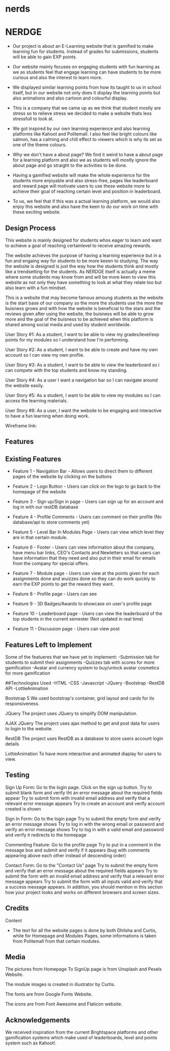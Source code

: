 # nerds

# NERDGE

- Our project is about an E-Learning website that is gamified to make learning fun for students. Instead of grades for submissions, students will be able to gain EXP points.

- Our website mainly focuses on engaging students with fun learning as we as students feel that engage learning can have students to be more curious and also the interest to learn more.

- We displayed similar learning points from how its taught to us in school itself, but in our website not only does it display the learning points but also animations and also cartoon and colourful display.

- This is a company that we came up as we think that student mostly are stress so to relieve stress we decided to make a website thats less stressfull to look at.

- We got inspired by our own learning experience and also learning platforms like Kahoot and Politemall.
I also feel like bright colours like salmon, has a calming and chill effect to viewers which is why its set as one of the theme colours. 

- Why we don't have a about page? We find it weird to have a about page for a learning platform and also we as students will mostly ignore the about page and go straight to the activities to be done. 

- Having a gamified website will make the whole experience for the students more enjoyable and also stress-free, pages like leaderboard and reward page will motivate users to use these website more to achieve their goal of reaching certain level and position in leaderboard.

- To us, we feel that if this was a actual learning platform, we would also enjoy this website and also have the keen to do our work on time with these exciting website.

## Design Process

This website is mainly designed for students whos eager to learn and want to achieve a goal of reaching certainlevel to receive amazing rewards.

The website achieves the purpose of having a learning experience but in a fun and engaing way for students to be more keeen to studying. The way the website is designed is just the way how the students think and mostly like a trendsetting for the students. As NERDGE itself is actually a meme where some students may know from and will be more keen to view this website as not only they have something to look at what they relate too but also learn with a fun mindset.

This is a website that may become famous amoung students as the website is the start base of our company so the more the students use the more the buisness grows and with how the website is beneficial to the stars and the reviews given after using the website, the buisness will be able to grow more and the goal of the buisness to be achieved when this platform is shared among social media and used by student worldwide.


User Story #1:
As a student, I want to be able to view my grades/level/exp points for my modules so I understand how I'm performing.

User Story #2:
As a student, I want to be able to create and have my own account so I can view my own profile.

User Story #3:
As a student, I want to be able to view the leaderboard so i can compete with the top students and know my standing.

User Story #4:
As a user I want a navigation bar so I can navigate around the website easily.

User Story #5:
As a student, I want to be able to view my modules so I can access the learning materials.

User Story #6:
As a user, I want the website to be engaging and interactive to have a fun learning when doing work.

Wireframe link:

## Features

## Existing Features

- Feature 1 - Navigation Bar - Allows users to direct them to different pages of the website by clicking on the buttons

- Feature 2 - Logo Button - Users can click on the logo to go back to the homepage of the website

- Feature 3 - Sign up/Sign in page - Users can sign up for an account and log in with our restDB database

- Feature 4 - Profile Comments - Users can comment on their profile (No database/api to store comments yet)

- Feature 5 - Level Bar In Modules Page - Users can view which level they are in that certain module.

- Feature 6 - Footer - Users can view information about the company, have menu bar links, CEO's Contacts and Newletters so that users can have information that they need and also put in their email for emails from the company for special offers.

- Feature 7 - Module page - Users can view at the points given for each assignments done and wuizzes done so they can do work quickly to earn the EXP points to get the reward they want.

- Feature 8 - Profile page - Users can see 

- Feature 9 - 3D Badges/Awards to showcase on user's profile page

- Feature 10 - Leaderboard page - Users can view the leaderboard of the top students in the current semester (Not updated in real time)

- Feature 11 - Discussion page - Users can view post

## Features Left to Implement

Some of the featueres that we have yet to implement:
-Submission tab for students to submit their assignments
-Quizzes tab with scores for more gamification
-Avatar and currency system to buy/unlock avatar cosmetics for more gamification

##Technologies Used
-HTML
-CSS
-Javascript
-JQuery
-Bootstrap
-RestDB API
-LottieAnimation


Bootstrap 5
We used bootstrap's container, grid layout and cards for its responsiveness.

JQuery
The project uses JQuery to simplify DOM manipulation.

AJAX JQuery
The project uses ajax method to get and post data for users to login to the website.

RestDB
The project uses RestDB as a database to store users account login details

LottieAnimation
To have more interactive and animated diaplay for users to view.

## Testing

Sign Up Form:
Go to the login page.
Click on the sign up button.
Try to submit blank form and verify tht an error message about the required fields appear
Try to submit form with invalid email address and verify that a relevant error message appears
Try to create an account and verify account created is shown

Sign In Form:
Go to the login page
Try to submit the empty form and verify an error message shows
Try to log in with the wrong email or password and verify an error message shows
Try to log in with a valid email and password and verify it redirects to the homepage

Commenting Feature:
Go to the profile page
Try to put in a comment in the message box and submit and verify if it appears
(bug with comments appearing above each other instead of descending order)

Contact Form:
Go to the "Contact Us" page
Try to submit the empty form and verify that an error message about the required fields appears
Try to submit the form with an invalid email address and verify that a relevant error message appears
Try to submit the form with all inputs valid and verify that a success message appears.
In addition, you should mention in this section how your project looks and works on different browsers and screen sizes.


## Credits

Content

- The text for all the website pages is done by both Dhilsha and Curtis, while for Homepage and Modules Pages, some informations is taken from Politemall from that certain modules.

## Media

The pictures from Homepage To SignUp page is from Unsplash and Pexels Website.
 
The module images is created in illustrator by Curtis.

The fonts are from Google Fonts Website.

The icons are from Font Awesome and Flaticon website.

## Acknowledgements

We received inspiration from the current Brightspace platforms and other gamification systems which make used of leaderboards, level and points system such as Kahoot!.
